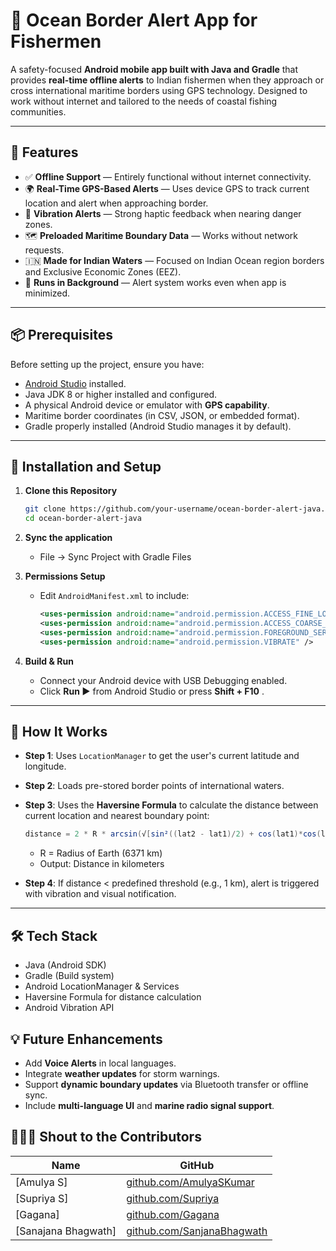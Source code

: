 # 🌊 Ocean Border Alert App for Fishermen

A safety-focused **Android mobile app built with Java and Gradle** that provides **real-time offline alerts** to Indian fishermen when they approach or cross international maritime borders using GPS technology. Designed to work without internet and tailored to the needs of coastal fishing communities.

---

## 📱 Features

- ✅ **Offline Support** — Entirely functional without internet connectivity.
- 🌍 **Real-Time GPS-Based Alerts** — Uses device GPS to track current location and alert when approaching border.
- 📳 **Vibration Alerts** — Strong haptic feedback when nearing danger zones.
- 🗺️ **Preloaded Maritime Boundary Data** — Works without network requests.
- 🇮🇳 **Made for Indian Waters** — Focused on Indian Ocean region borders and Exclusive Economic Zones (EEZ).
- 🔋 **Runs in Background** — Alert system works even when app is minimized.

---

## 📦 Prerequisites

Before setting up the project, ensure you have:

- [Android Studio](https://developer.android.com/studio) installed.
- Java JDK 8 or higher installed and configured.
- A physical Android device or emulator with **GPS capability**.
- Maritime border coordinates (in CSV, JSON, or embedded format).
- Gradle properly installed (Android Studio manages it by default).

---

## 🚀 Installation and Setup

1. **Clone this Repository**
   ```bash
   git clone https://github.com/your-username/ocean-border-alert-java.git
   cd ocean-border-alert-java
   ```

2. **Sync the application**
   -  File → Sync Project with Gradle Files

3. **Permissions Setup**
   - Edit `AndroidManifest.xml` to include:
     ```xml
     <uses-permission android:name="android.permission.ACCESS_FINE_LOCATION" />
     <uses-permission android:name="android.permission.ACCESS_COARSE_LOCATION" />
     <uses-permission android:name="android.permission.FOREGROUND_SERVICE" />
     <uses-permission android:name="android.permission.VIBRATE" />
     ```

4. **Build & Run**
   - Connect your Android device with USB Debugging enabled.
   - Click **Run ▶️** from Android Studio or press **Shift + F10** .

---

## 🧠 How It Works

- **Step 1**: Uses `LocationManager` to get the user's current latitude and longitude.
- **Step 2**: Loads pre-stored border points of international waters.
- **Step 3**: Uses the **Haversine Formula** to calculate the distance between current location and nearest boundary point:
  ```java
  distance = 2 * R * arcsin(√[sin²((lat2 - lat1)/2) + cos(lat1)*cos(lat2)*sin²((lon2 - lon1)/2)])
  ```
  - R = Radius of Earth (6371 km)
  - Output: Distance in kilometers

- **Step 4**: If distance < predefined threshold (e.g., 1 km), alert is triggered with vibration and visual notification.

---

## 🛠️ Tech Stack

- Java (Android SDK)
- Gradle (Build system)
- Android LocationManager & Services
- Haversine Formula for distance calculation
- Android Vibration API


## 💡 Future Enhancements

- Add **Voice Alerts** in local languages.
- Integrate **weather updates** for storm warnings.
- Support **dynamic boundary updates** via Bluetooth transfer or offline sync.
- Include **multi-language UI** and **marine radio signal support**.

## 🧑‍🤝‍🧑 Shout to the Contributors

| Name | GitHub |
|------|--------|
| [Amulya S] | [github.com/AmulyaSKumar](https://github.com/AmulyaSKumar) |
| [Supriya S] | [github.com/Supriya](https://github.com/Supriya-21-04) |
| [Gagana] | [github.com/Gagana](https://github.com/Gagana09) |
| [Sanajana Bhagwath] | [github.com/SanjanaBhagwath](https://github.com/SanjanaBhagwath) |

